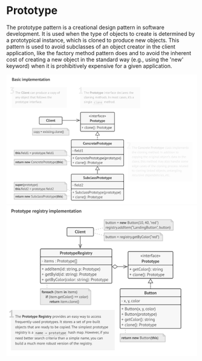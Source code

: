 # Prototype

The prototype pattern is a creational design pattern in software development. It is used when the type of objects to
create is determined by a prototypical instance, which is cloned to produce new objects. This pattern is used to avoid
subclasses of an object creator in the client application, like the factory method pattern does and to avoid the
inherent cost of creating a new object in the standard way (e.g., using the 'new' keyword) when it is prohibitively
expensive for a given application.

![Prototype structure](docs/prototype.png)
![Prototype registry structure](docs/prototype-registry.png)

